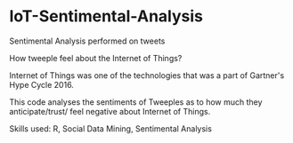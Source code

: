 # IoT-Sentimental-Analysis
Sentimental Analysis performed on tweets 

How tweeple feel about the Internet of Things? 

Internet of Things was one of the technologies that was a part of Gartner's Hype Cycle 2016.

This code analyses the sentiments of Tweeples as to how much they anticipate/trust/ feel negative about Internet of Things.

Skills used: R, Social Data Mining, Sentimental Analysis
